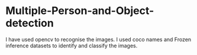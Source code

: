 # Multiple-Person-and-Object-detection
I have used opencv to recognise the images. I used coco names and Frozen inference datasets to identify and classify the images.
